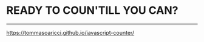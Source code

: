 # READY TO COUN'TILL YOU CAN?

*****************


https://tommasoaricci.github.io/javascript-counter/
